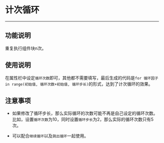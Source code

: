 # 计次循环
---
## 功能说明
重复执行组件块n次。

## 使用说明
在属性栏中设定`循环次数`即可，其他都不需要填写，最后生成的代码是`for 循环因子 in range(初始值, 循环次数+初始值, 循环步长)`的形式，达到了计次循环的效果。

## 注意事项
* 如果修改了循环步长，那么实际循环的次数可能不再是自己设定的循环次数。比如，设置`循环次数`为10，同时设置`循环步长`为2，那么实际的循环次数只有5次。

* 可以配合`继续循环`以及`跳出循环`一起使用。